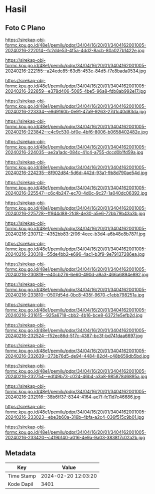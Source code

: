 # Hasil

## Foto C Plano

https://sirekap-obj-formc.kpu.go.id/48e1/pemilu/pdpr/34/04/16/20/01/3404162001005-20240216-222014--fc2dde53-4f5a-4dd2-8acb-80a027b1422e.jpg

https://sirekap-obj-formc.kpu.go.id/48e1/pemilu/pdpr/34/04/16/20/01/3404162001005-20240216-222155--a24edc85-63d5-453c-84d5-f7e8bada0534.jpg

https://sirekap-obj-formc.kpu.go.id/48e1/pemilu/pdpr/34/04/16/20/01/3404162001005-20240216-222859--e378d406-5065-4be5-96a8-fdb8ab992e17.jpg

https://sirekap-obj-formc.kpu.go.id/48e1/pemilu/pdpr/34/04/16/20/01/3404162001005-20240216-223334--e9d9160b-0e91-47a9-9263-27d1c40d83da.jpg

https://sirekap-obj-formc.kpu.go.id/48e1/pemilu/pdpr/34/04/16/20/01/3404162001005-20240216-223842--c4c9c530-bf0e-4bf6-8006-b0658402482e.jpg

https://sirekap-obj-formc.kpu.go.id/48e1/pemilu/pdpr/34/04/16/20/01/3404162001005-20240216-224035--ae2a1adc-084c-41c4-a755-dccd0b1fd59a.jpg

https://sirekap-obj-formc.kpu.go.id/48e1/pemilu/pdpr/34/04/16/20/01/3404162001005-20240216-224235--8f902d84-5d6d-442d-93a1-9b8d790ae54d.jpg

https://sirekap-obj-formc.kpu.go.id/48e1/pemilu/pdpr/34/04/16/20/01/3404162001005-20240216-225547--c6c4b247-ec70-4d0c-9c27-1a040dc06392.jpg

https://sirekap-obj-formc.kpu.go.id/48e1/pemilu/pdpr/34/04/16/20/01/3404162001005-20240216-225728--ff944d88-2fd8-4e30-a5e6-72bb79b43a3b.jpg

https://sirekap-obj-formc.kpu.go.id/48e1/pemilu/pdpr/34/04/16/20/01/3404162001005-20240216-230712--4352bb83-2f06-4eec-b3d4-a6b48e8b787f.jpg

https://sirekap-obj-formc.kpu.go.id/48e1/pemilu/pdpr/34/04/16/20/01/3404162001005-20240216-230318--55de4bb2-e696-4ac1-b3f9-9e79137286ea.jpg

https://sirekap-obj-formc.kpu.go.id/48e1/pemilu/pdpr/34/04/16/20/01/3404162001005-20240216-230819--e40cb276-6e60-490d-a9a3-466a6894e892.jpg

https://sirekap-obj-formc.kpu.go.id/48e1/pemilu/pdpr/34/04/16/20/01/3404162001005-20240216-233810--0507d54d-0bc8-435f-9670-c1ebb798251a.jpg

https://sirekap-obj-formc.kpu.go.id/48e1/pemilu/pdpr/34/04/16/20/01/3404162001005-20240216-231615--925a6718-cbb2-4b16-bce8-63721e5efb2d.jpg

https://sirekap-obj-formc.kpu.go.id/48e1/pemilu/pdpr/34/04/16/20/01/3404162001005-20240216-232524--f52ec86d-517c-4387-bc3f-bd741daa6697.jpg

https://sirekap-obj-formc.kpu.go.id/48e1/pemilu/pdpr/34/04/16/20/01/3404162001005-20240216-232639--273b76d5-de94-4484-82d4-c48b659db5bd.jpg

https://sirekap-obj-formc.kpu.go.id/48e1/pemilu/pdpr/34/04/16/20/01/3404162001005-20240216-232754--edf49b73-c024-46b4-a3a8-985878d6895a.jpg

https://sirekap-obj-formc.kpu.go.id/48e1/pemilu/pdpr/34/04/16/20/01/3404162001005-20240216-232916--38b6ff37-8344-4164-ae7f-fc11d7c46686.jpg

https://sirekap-obj-formc.kpu.go.id/48e1/pemilu/pdpr/34/04/16/20/01/3404162001005-20240216-233023--ebe3b60a-316b-4bfa-a2c4-036f515c9b01.jpg

https://sirekap-obj-formc.kpu.go.id/48e1/pemilu/pdpr/34/04/16/20/01/3404162001005-20240216-233420--c419b140-a016-4e9a-9a03-383817c02a2b.jpg


## Metadata

| Key        | Value               |
| ---------- | ------------------- |
| Time Stamp | 2024-02-20 12:03:20 |
| Kode Dapil | 3401                |



